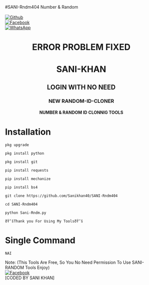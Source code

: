 #SANI-Rndm404
Number &amp; Random
<b></b> </br> <br>[![Github](https://img.shields.io/badge/Github-sanikhan40-dimgray?style=flat-square&logo=github)](https://github.com/Sanikhan40)<br> [![Facebook](https://img.shields.io/badge/Facebook-Sanikhan570-blue?style=flat-square&logo=facebook)](https://www.facebook.com/Sanikhan570)<br> [![WhatsApp](https://img.shields.io/badge/WhatsApp-Sani-Khan-blue?style=flat-square&logo=WhatsApp)](https://chat.whatsapp.com/FCTsqcPyPPCI8WsJZpK25o)

<h1 align="center"> ERROR PROBLEM FIXED </h1>

<h1 align="center"> SANI-KHAN</h1>



<h2 align="center"> LOGIN WITH NO NEED </h2>


<h3 align="center"> NEW RANDOM-ID-CLONER</h3>

<h4 align="center"> NUMBER & RANDOM ID CLONNIG TOOLS</h4>


# <b>Installation</b>

```
pkg upgrade

pkg install python

pkg install git

pip install requests

pip install mechanize

pip install bs4

git clone https://github.com/Sanikhan40/SANI-Rndm404

cd SANI-Rndm404

python Sani-Rndm.py

ðŸ’šThank you For Using My ToolsðŸ’š

```

# Single Command 

```
NAI 
```

 Note: (This Tools Are Free, So You No Need Permission To Use SANI-RANDOM Tools Enjoy)</br>
 [![Facebook](https://img.shields.io/badge/Facebook-sanikhan570-blue?style=flat-square&logo=facebook)](https://www.facebook.com/sanikhan570)</br>
 [CODED BY SANI KHAN]
